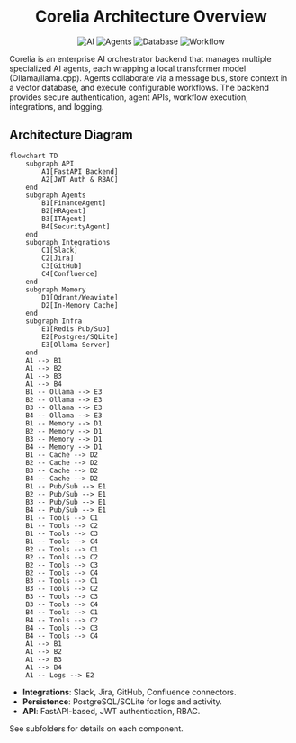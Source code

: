 
<div align="center">
	<h1>Corelia Architecture Overview</h1>
	<img src="https://img.icons8.com/color/96/artificial-intelligence.png" alt="AI"/>
	<img src="https://img.icons8.com/color/96/robot-2.png" alt="Agents"/>
	<img src="https://img.icons8.com/color/96/database.png" alt="Database"/>
	<img src="https://img.icons8.com/color/96/workflow.png" alt="Workflow"/>
</div>

Corelia is an enterprise AI orchestrator backend that manages multiple specialized AI agents, each wrapping a local transformer model (Ollama/llama.cpp). Agents collaborate via a message bus, store context in a vector database, and execute configurable workflows. The backend provides secure authentication, agent APIs, workflow execution, integrations, and logging.

## Architecture Diagram
```mermaid
flowchart TD
	subgraph API
		A1[FastAPI Backend]
		A2[JWT Auth & RBAC]
	end
	subgraph Agents
		B1[FinanceAgent]
		B2[HRAgent]
		B3[ITAgent]
		B4[SecurityAgent]
	end
	subgraph Integrations
		C1[Slack]
		C2[Jira]
		C3[GitHub]
		C4[Confluence]
	end
	subgraph Memory
		D1[Qdrant/Weaviate]
		D2[In-Memory Cache]
	end
	subgraph Infra
		E1[Redis Pub/Sub]
		E2[Postgres/SQLite]
		E3[Ollama Server]
	end
	A1 --> B1
	A1 --> B2
	A1 --> B3
	A1 --> B4
	B1 -- Ollama --> E3
	B2 -- Ollama --> E3
	B3 -- Ollama --> E3
	B4 -- Ollama --> E3
	B1 -- Memory --> D1
	B2 -- Memory --> D1
	B3 -- Memory --> D1
	B4 -- Memory --> D1
	B1 -- Cache --> D2
	B2 -- Cache --> D2
	B3 -- Cache --> D2
	B4 -- Cache --> D2
	B1 -- Pub/Sub --> E1
	B2 -- Pub/Sub --> E1
	B3 -- Pub/Sub --> E1
	B4 -- Pub/Sub --> E1
	B1 -- Tools --> C1
	B1 -- Tools --> C2
	B1 -- Tools --> C3
	B1 -- Tools --> C4
	B2 -- Tools --> C1
	B2 -- Tools --> C2
	B2 -- Tools --> C3
	B2 -- Tools --> C4
	B3 -- Tools --> C1
	B3 -- Tools --> C2
	B3 -- Tools --> C3
	B3 -- Tools --> C4
	B4 -- Tools --> C1
	B4 -- Tools --> C2
	B4 -- Tools --> C3
	B4 -- Tools --> C4
	A1 --> B1
	A1 --> B2
	A1 --> B3
	A1 --> B4
	A1 -- Logs --> E2
```
- **Integrations**: Slack, Jira, GitHub, Confluence connectors.
- **Persistence**: PostgreSQL/SQLite for logs and activity.
- **API**: FastAPI-based, JWT authentication, RBAC.

See subfolders for details on each component.